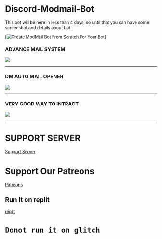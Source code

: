 # Discord-Modmail-Bot
This bot will be here in less than 4 days, so until that you can have some screenshot and details about bot.


[![Create ModMail Bot From Scratch For Your Bot](https://img.youtube.com/vi/ioLtrzJBCj4/0.jpg)]

### ADVANCE MAIL SYSTEM
![](https://cdn.discordapp.com/attachments/865592869371904010/869584449585692672/1.JPG)
___


### DM AUTO MAIL OPENER
![](https://cdn.discordapp.com/attachments/865592869371904010/869584453146640444/2.JPG)


___

### VERY GOOD WAY TO INTRACT
![](https://cdn.discordapp.com/attachments/865592869371904010/869584456225267742/3.JPG)

___




# SUPPORT SERVER
[Support Server](https://discord.gg/7UYtE8NuhR)

# Support Our Patreons
[Patreons](https://www.patreon.com/DevVenom)

## Run It on replit
[replit](https://www.replit.com)

# ```Donot run it on glitch```
